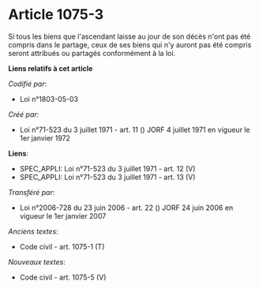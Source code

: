 # Article 1075-3

Si tous les biens que l'ascendant laisse au jour de son décès n'ont pas été compris dans le partage, ceux de ses biens qui
n'y auront pas été compris seront attribués ou partagés conformément à la loi.

**Liens relatifs à cet article**

_Codifié par_:

  - Loi n°1803-05-03

_Créé par_:

  - Loi n°71-523 du 3 juillet 1971 - art. 11 () JORF 4 juillet 1971 en vigueur le 1er janvier 1972

**Liens**:

  - SPEC_APPLI: Loi n°71-523 du 3 juillet 1971 - art. 12 (V)
  - SPEC_APPLI: Loi n°71-523 du 3 juillet 1971 - art. 13 (V)

_Transféré par_:

  - Loi n°2006-728 du 23 juin 2006 - art. 22 () JORF 24 juin 2006 en vigueur le 1er janvier 2007

_Anciens textes_:

  - Code civil - art. 1075-1 (T)

_Nouveaux textes_:

  - Code civil - art. 1075-5 (V)
